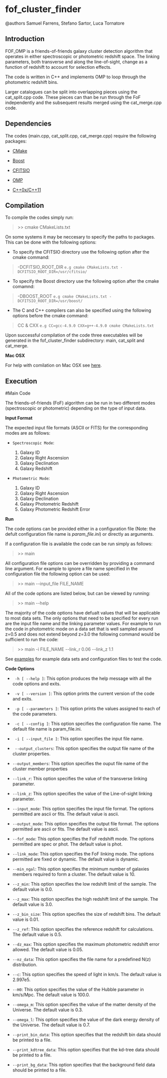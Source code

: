 fof_cluster_finder
==================

@authors Samuel Farrens, Stefano Sartor, Luca Tornatore

Introduction
------------
FOF_OMP is a friends-of-friends galaxy cluster detection algorithm that operates in
either spectroscopic or photometric redshift space. The linking parameters,
both transverse and along the line-of-sight, change as a function of
redshift to account for selection effects.

The code is written in C++ and implements OMP to loop through the
photometric redshift bins.

Larger catalogues can be split into overlapping pieces using the
cat\_split.cpp code. These pieces can than be run through the FoF
independently and the subsequent results merged using the cat\_merge.cpp
code.

Dependencies
------------

The codes (main.cpp, cat\_split.cpp, cat\_merge.cpp) require the
following packages:

* <a href="http://www.cmake.org/" target="_blank">CMake</a> 

* <a href="http://www.boost.org/" target="_blank">Boost</a> 

* <a href="http://heasarc.gsfc.nasa.gov/fitsio/" target="_blank">CFITSIO</a> 

* <a href="http://openmp.org/wp/" target="_blank">OMP</a>

* <a href="https://gcc.gnu.org/projects/cxx0x.html" target="_blank">C++0x/C++11</a>

Compilation
------------

To compile the codes simply run:

> \>> cmake CMakeLists.txt

On some systems it may be neccesary to specify the paths to
packages. This can be done with the following options:

* To specify the CFITSIO directory use the following option after the
cmake command:

> -DCFITSIO_ROOT_DIR
`e.g cmake CMakeLists.txt -DCFITSIO_ROOT_DIR=/usr/cfitsio/`

* To specify the Boost directory use the following option after the
cmake comamnd:

> -DBOOST_ROOT
`e.g cmake CMakeLists.txt -DCFITSIO_ROOT_DIR=/usr/boost/`

* The C and C++ compilers can also be specified using the following
  options before the cmake command:
  
> CC & CXX
`e.g CC=gcc-4.9.0 CXX=g++-4.9.0 cmake CMakeLists.txt`

Upon successful compilation of the code three executables will be
generated in the fof\_cluster\_finder subdirectory: main, cat\_split
and cat\_merge.

**Mac OSX**

For help with comilation on Mac OSX see [here](./mac_osx_install.md).

Execution
------------

#Main Code

The friends-of-friends (FoF) algorithm can be run in two different
modes (spectroscopic or photometric) depending on the type of input
data.

**Input Format**

The expected input file formats (ASCII or FITS) for the
corresponding modes are as follows:

* `Spectroscopic Mode`:
  1. Galaxy ID
  2. Galaxy Right Ascension
  3. Galaxy Declination
  4. Galaxy Redshift

* `Photometric Mode`:
  1. Galaxy ID
  2. Galaxy Right Ascension
  3. Galaxy Declination
  4. Galaxy Photometric Redshift
  5. Galaxy Photometric Redshift Error

**Run**

The code options can be provided either in a configuration file (Note: the
defult configuration file name is *param_file.ini*) or directly as
arguments.

If a configuration file is available the code can be run simply as
follows:

> \>> main

All configuration file options can be overridden by providing a command
line argument. For example to ignore a file name specified in the
configuration file the following option can be used:

> \>> main --input_file FILE_NAME

All of the code options are listed below, but can be viewed by
running:

> \>> main --help

The majority of the code options have defualt values that will be
applicable to most data sets. The only options that need to be
specified for every run are the input file name and the linking
parameter values. For example to run the code in photometric mode on a
data set that is well sampled around z=0.5 and does not extend beyond
z=3.0 the following command would be sufficient to run the code:

> \>> main -i FILE_NAME --link_r 0.06 --link_z 1.1

See [examples](../examples/readme.md) for example data sets and
configuration files to test the code.

**Code Options**

* ` -h [ --help ]`: This option produces the help message with all the
  code options and exits.

* ` -v [ --version ]`: This option prints the current version of the
  code and exits.

* ` -p [ --parameters ]`: This option prints the values assigned to each
  of the code parameters.

* ` -c [ --config ]`: This option specifies the configuration file
  name. The default file name is param_file.ini.
 
* ` -i [ --input_file ]`: This option specifies the input file name.

* ` --output_clusters`: This option specifies the output file name of
  the cluster properties.

* `--output_members`: This option specifies the ouput file name of the
  cluster member properties

* `--link_r`: This option specifies the value of the transverse
  linking parameter.

* `--link_z`: This option specifies the value of the Line-of-sight
  linking parameter.

* `--input_mode`: This option specifies the input file format. The
options permitted are ascii or fits. The default value is ascii.

* `--output_mode`: This option specifies the output file format. The
options permitted are ascii or fits. The default value is ascii.

* `--fof_mode`: This option specifies the FoF redshift mode. The options
  permitted are spec or phot. The default value is phot.
  
*  `--link_mode`: This option specifies the FoF linking mode. The
   options permitted are fixed or dynamic. The default value is dynamic.
   
*  `--min_ngal`:  This option specifies the minimum number of galaxies
   members required to form a cluster. The default value is 10.
   
*  `--z_min`: This option specifies the low redshift limit of the
   sample. The default value is 0.0.

*  `--z_max`: This option specifies the high redshift limit of  the
   sample. The default value is 3.0.

*  `--z_bin_size`: This option specifies the size of redshift bins. The
   default value is 0.01.

*  `--z_ref`: This option specifies the reference redshift for
   calculations. The default value is 0.5.

*  `--dz_max`: This option specifies the maximum photometric redshift
   error allowed. The default value is 0.05.

*  `--nz_data`: This option specifies the file name for a predefined
   N(z) distribution. 

*  `--c`: This option specifies the speed of light in km/s. The default
   value is 2.997e5.

*  `--H0`: This option specifies the value of the Hubble parameter in
   km/s/Mpc. The default value is 100.0.

*  `--omega_m`: This option specifies the value of the matter density of
   the Universe. The default value is 0.3.

*  `--omega_l`: This option specifies the value of the dark energy
   density of the Universe. The default value is 0.7.

*  `--print_bin_data`: This option specifies that the redshift bin data
   should be printed to a file.

*  `--print_kdtree_data`:  This option specifies that the kd-tree data
   should be printed to a file.

*  `--print_bg_data`:  This option specifies that the background field
   data should be printed to a file.
